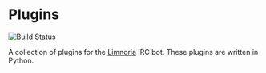 # Plugins

[![Build Status](https://travis-ci.org/Alcheri/Plugins.svg?branch=master)](https://travis-ci.org/Alcheri/Plugins)

A collection of plugins for the [Limnoria](https://github.com/ProgVal/Limnoria) IRC bot.
These plugins are written in Python.
